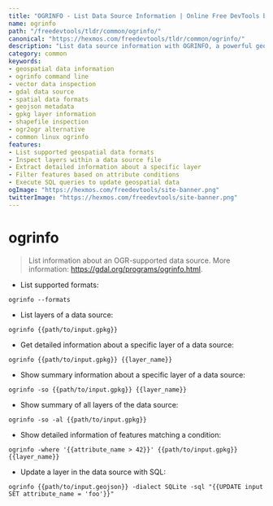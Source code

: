 ```yaml
---
title: "OGRINFO - List Data Source Information | Online Free DevTools by Hexmos"
name: ogrinfo
path: "/freedevtools/tldr/common/ogrinfo/"
canonical: "https://hexmos.com/freedevtools/tldr/common/ogrinfo/"
description: "List data source information with OGRINFO, a powerful geospatial data tool. Inspect vector data formats and metadata using command line. Free online tool, no registration required."
category: common
keywords:
- geospatial data information
- ogrinfo command line
- vector data inspection
- gdal data source
- spatial data formats
- geojson metadata
- gpkg layer information
- shapefile inspection
- ogr2ogr alternative
- common linux ogrinfo
features:
- List supported geospatial data formats
- Inspect layers within a data source file
- Extract detailed information about a specific layer
- Filter features based on attribute conditions
- Execute SQL queries to update geospatial data
ogImage: "https://hexmos.com/freedevtools/site-banner.png"
twitterImage: "https://hexmos.com/freedevtools/site-banner.png"
---
```


# ogrinfo

> List information about an OGR-supported data source.
> More information: <https://gdal.org/programs/ogrinfo.html>.

- List supported formats:

`ogrinfo --formats`

- List layers of a data source:

`ogrinfo {{path/to/input.gpkg}}`

- Get detailed information about a specific layer of a data source:

`ogrinfo {{path/to/input.gpkg}} {{layer_name}}`

- Show summary information about a specific layer of a data source:

`ogrinfo -so {{path/to/input.gpkg}} {{layer_name}}`

- Show summary of all layers of the data source:

`ogrinfo -so -al {{path/to/input.gpkg}}`

- Show detailed information of features matching a condition:

`ogrinfo -where '{{attribute_name > 42}}' {{path/to/input.gpkg}} {{layer_name}}`

- Update a layer in the data source with SQL:

`ogrinfo {{path/to/input.geojson}} -dialect SQLite -sql "{{UPDATE input SET attribute_name = 'foo'}}"`
